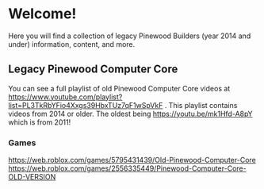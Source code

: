 # Welcome!
Here you will find a collection of legacy Pinewood Builders (year 2014 and under) information, content, and more.

## Legacy Pinewood Computer Core
You can see a full playlist of old Pinewood Computer Core videos at https://www.youtube.com/playlist?list=PL3TkRbYFio4Xxgs39HbxTUz7qF1wSpVkF . 
This playlist contains videos from 2014 or older. The oldest being https://youtu.be/mk1Hfd-A8pY which is from 2011!

### Games
https://web.roblox.com/games/5795431439/Old-Pinewood-Computer-Core
https://web.roblox.com/games/2556335449/Pinewood-Computer-Core-OLD-VERSION
